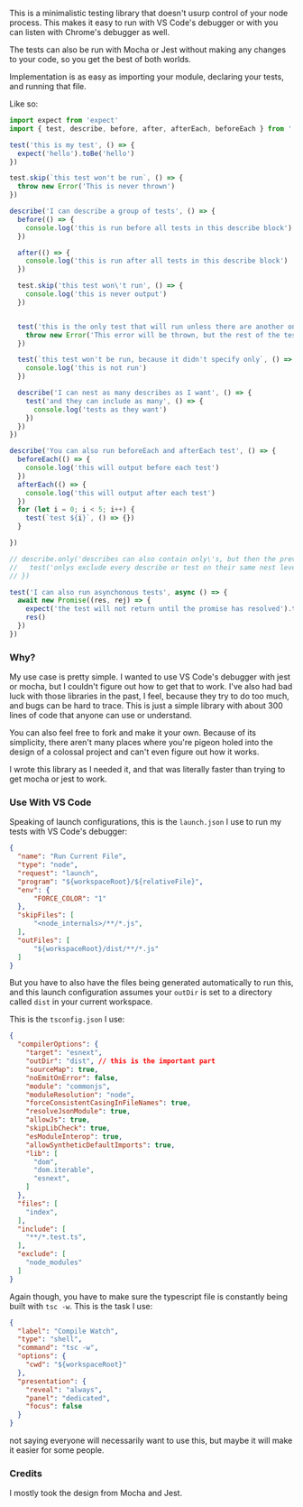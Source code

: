 This is a minimalistic testing library that doesn't usurp control of your node process. This makes it easy to run with VS Code's debugger or with you can listen with Chrome's debugger as well.

The tests can also be run with Mocha or Jest without making any changes to your code, so you get the best of both worlds.

Implementation is as easy as importing your module, declaring your tests, and running that file.

Like so:

```ts
import expect from 'expect'
import { test, describe, before, after, afterEach, beforeEach } from './tezt'

test('this is my test', () => {
  expect('hello').toBe('hello')
})

test.skip(`this test won't be run`, () => {
  throw new Error('This is never thrown')
})

describe('I can describe a group of tests', () => {
  before(() => {
    console.log('this is run before all tests in this describe block')
  })

  after(() => {
    console.log('this is run after all tests in this describe block')
  })

  test.skip('this test won\'t run', () => {
    console.log('this is never output')
  })


  test('this is the only test that will run unless there are another only\'s in the block', () => {
    throw new Error('This error will be thrown, but the rest of the tests will still run')
  })

  test(`this test won't be run, because it didn't specify only`, () => {
    console.log('this is not run')
  })

  describe('I can nest as many describes as I want', () => {
    test('and they can include as many', () => {
      console.log('tests as they want')
    })
  })
})

describe('You can also run beforeEach and afterEach test', () => {
  beforeEach(() => {
    console.log('this will output before each test')
  })
  afterEach(() => {
    console.log('this will output after each test')
  })
  for (let i = 0; i < 5; i++) {
    test(`test ${i}`, () => {})
  }

})

// describe.only('describes can also contain only\'s, but then the previous describe and previous tests would not run', () => {
//   test('onlys exclude every describe or test on their same nest level that don\'t include onlys', () => {})
// })

test('I can also run asynchonous tests', async () => {
  await new Promise((res, rej) => {
    expect('the test will not return until the promise has resolved').toBeTruthy()
    res()
  })
})
```

### Why?

My use case is pretty simple. I wanted to use VS Code's debugger with jest or mocha, but I couldn't figure out how to get that to work. I've also had bad luck with those libraries in the past, I feel, because they try to do too much, and bugs can be hard to trace. This is just a simple library with about 300 lines of code that anyone can use or understand.

You can also feel free to fork and make it your own. Because of its simplicity, there aren't many places where you're pigeon holed into the design of a colossal project and can't even figure out how it works.

I wrote this library as I needed it, and that was literally faster than trying to get mocha or jest to work.

### Use With VS Code

Speaking of launch configurations, this is the `launch.json` I use to run my tests with VS Code's debugger:


```json
{
  "name": "Run Current File",
  "type": "node",
  "request": "launch",
  "program": "${workspaceRoot}/${relativeFile}",
  "env": {
      "FORCE_COLOR": "1"
  },
  "skipFiles": [
      "<node_internals>/**/*.js",
  ],
  "outFiles": [
      "${workspaceRoot}/dist/**/*.js"
  ]
}
```

But you have to also have the files being generated automatically to run this, and this launch configuration assumes your `outDir` is set to a directory called `dist` in your current workspace.

This is the `tsconfig.json` I use:

```json
{
  "compilerOptions": {
    "target": "esnext",
    "outDir": "dist", // this is the important part
    "sourceMap": true,
    "noEmitOnError": false,
    "module": "commonjs",
    "moduleResolution": "node",
    "forceConsistentCasingInFileNames": true,
    "resolveJsonModule": true,
    "allowJs": true,
    "skipLibCheck": true,
    "esModuleInterop": true,
    "allowSyntheticDefaultImports": true,
    "lib": [
      "dom",
      "dom.iterable",
      "esnext",
    ]
  },
  "files": [
    "index",
  ],
  "include": [
    "**/*.test.ts",
  ],
  "exclude": [
    "node_modules"
  ]
}
```

Again though, you have to make sure the typescript file is constantly being built with `tsc -w`. This is the task I use:

```json
{
  "label": "Compile Watch",
  "type": "shell",
  "command": "tsc -w",
  "options": {
    "cwd": "${workspaceRoot}"
  },
  "presentation": {
    "reveal": "always",
    "panel": "dedicated",
    "focus": false
  }
}
```

not saying everyone will necessarily want to use this, but maybe it will make it easier for some people.

### Credits

I mostly took the design from Mocha and Jest.
